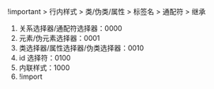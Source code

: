 <!-- @format -->

!important > 行内样式 > 类/伪类/属性 > 标签名 > 通配符 > 继承

1. 关系选择器/通配符选择器：0000
2. 元素/伪元素选择器：0001
3. 类选择器/属性选择器/伪类选择器：0010
4. id 选择符：0100
5. 内联样式：1000
6. !import
